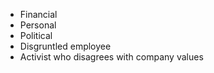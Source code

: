 - Financial
- Personal
- Political
- Disgruntled employee
- Activist who disagrees with company values